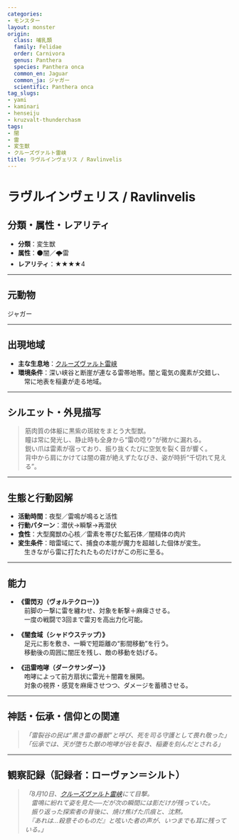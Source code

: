 ```yaml
---
categories:
- モンスター
layout: monster
origin:
  class: 哺乳類
  family: Felidae
  order: Carnivora
  genus: Panthera
  species: Panthera onca
  common_en: Jaguar
  common_ja: ジャガー
  scientific: Panthera onca
tag_slugs:
- yami
- kaminari
- henseiju
- kruzvalt-thunderchasm
tags:
- 闇
- 雷
- 変生獣
- クルーズヴァルト雷峡
title: ラヴルインヴェリス / Ravlinvelis
---
```


# ラヴルインヴェリス / Ravlinvelis

## 分類・属性・レアリティ

* **分類**：変生獣  
* **属性**：🌑闇／🌩雷  
* **レアリティ**：★★★★4

---

## 元動物

ジャガー

---

## 出現地域

* **主な生息地**：[クルーズヴァルト雷峡](../place/kruzvalt_thunderchasm.md)  
* **環境条件**：深い峡谷と断崖が連なる雷帯地帯。闇と電気の魔素が交錯し、  
　常に地表を稲妻が走る地域。

---

## シルエット・外見描写

> 筋肉質の体躯に黒紫の斑紋をまとう大型獣。  
> 瞳は常に発光し、静止時も全身から“雷の唸り”が微かに漏れる。  
> 鋭い爪は雷素が宿っており、振り抜くたびに空気を裂く音が響く。  
> 背中から肩にかけては闇の霧が絶えずたなびき、姿が時折“千切れて見える”。

---

## 生態と行動図解

* **活動時間**：夜型／雷鳴が鳴ると活性  
* **行動パターン**：潜伏→瞬撃→再潜伏  
* **食性**：大型魔獣の心核／雷素を帯びた鉱石体／闇精体の肉片  
* **変生条件**：暗雷域にて、捕食の本能が魔力を超越した個体が変生。  
　生きながら雷に打たれたものだけがこの形に至る。

---

## 能力

* **《雷閃刃（ヴォルテクロー）》**  
　前脚の一撃に雷を纏わせ、対象を斬撃＋麻痺させる。  
　一度の戦闘で3回まで雷刃を高出力化可能。

* **《闇食域（シャドウステップ）》**  
　足元に影を敷き、一瞬で短距離の“影間移動”を行う。  
　移動後の周囲に闇圧を残し、敵の移動を妨げる。

* **《迅雷咆哮（ダークサンダー）》**  
　咆哮によって前方扇状に雷光＋闇霧を展開。  
　対象の視界・感覚を麻痺させつつ、ダメージを蓄積させる。

---

## 神話・伝承・信仰との関連

> *「雷裂谷の民は“黒き雷の番獣”と呼び、死を司る守護として畏れ敬った」*  
> *「伝承では、天が堕ちた獣の咆哮が谷を裂き、稲妻を刻んだとされる」*

---

## 観察記録（記録者：ローヴァン＝シルト）

> *「8月10日、[クルーズヴァルト雷峡](../place/kruzvalt_thunderchasm.md)にて目撃。  
　雷鳴に紛れて姿を見た──だが次の瞬間には影だけが残っていた。  
　振り返った探索者の背後に、焼け焦げた爪痕と、沈黙。  
　『あれは…殺意そのものだ』と呟いた者の声が、いつまでも耳に残っている。」*